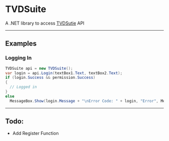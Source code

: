 # TVDSuite
A .NET library to access [TVDSutie](https://TVDSuite.com/) API
- - -

## Examples

### Logging In
```cs
TVDSuite api = new TVDSuite();
var login = api.Login(textBox1.Text, textBox2.Text);
if (login.Success && permission.Success)
{
  // Logged in
}
else
  MessageBox.Show(login.Message + "\nError Code: " + login, "Error", MessageBoxButtons.OK, MessageBoxIcon.Error);
```
- - -

## Todo:
 - Add Register Function
